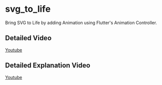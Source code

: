 # svg_to_life

Bring SVG to Life by adding Animation using Flutter's Animation Controller.



## Detailed Video
[Youtube](https://www.youtube.com/watch?v=b-smLCJkWYE&list=PL4gv8Tccbcb3pIVJQpA9_RawSu5tWbh0E&index=2)

## Detailed Explanation Video
[Youtube](https://youtu.be/cjb43q7DUbo?si=6vVZtNTpHuTEAsUu)
